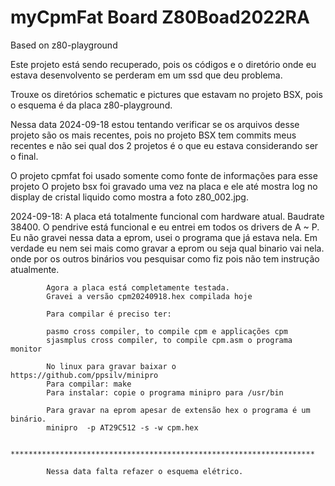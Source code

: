 # myCpmFat Board Z80Boad2022RA
Based on z80-playground

Este projeto está sendo recuperado, pois os códigos e o diretório onde eu estava
desenvolvento se perderam em um ssd que deu problema.

Trouxe os diretórios schematic e pictures que estavam no projeto BSX, pois o esquema
é da placa z80-playground.

Nessa data 2024-09-18 estou tentando verificar se os arquivos desse projeto são os
mais recentes, pois no projeto BSX tem commits meus recentes e não sei qual dos 2
projetos é o que eu estava considerando ser o final.


O projeto cpmfat foi usado somente como fonte de informações para esse projeto
O projeto bsx foi gravado uma vez na placa e ele até mostra log no display de cristal
liquido como mostra a foto z80_002.jpg.


2024-09-18:
            A placa etá totalmente funcional com hardware atual.
            Baudrate 38400.
            O pendrive está funcional e eu entrei em todos os drivers de A ~ P.
            Eu não gravei nessa data a eprom, usei o programa que já estava nela.
            Em verdade eu nem sei mais como gravar a eprom ou seja qual binario
            vai nela. onde por os outros binários vou pesquisar como fiz pois não
            tem instrução atualmente.

            Agora a placa está completamente testada.
            Gravei a versão cpm20240918.hex compilada hoje

            Para compilar é preciso ter:

            pasmo cross compiler, to compile cpm e applicações cpm
            sjasmplus cross compiler, to compile cpm.asm o programa monitor

            No linux para gravar baixar o https://github.com/ppsilv/minipro
            Para compilar: make
            Para instalar: copie o programa minipro para /usr/bin

            Para gravar na eprom apesar de extensão hex o programa é um binário.
            minipro  -p AT29C512 -s -w cpm.hex

            ********************************************************************

            Nessa data falta refazer o esquema elétrico.
